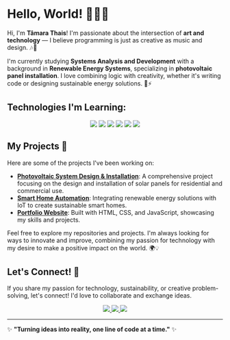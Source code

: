 # Hello, World! 👩‍💻✨

Hi, I'm **Tâmara Thais**! I'm passionate about the intersection of **art and technology** — I believe programming is just as creative as music and design. 🎶🎨

I'm currently studying **Systems Analysis and Development** with a background in **Renewable Energy Systems**, specializing in **photovoltaic panel installation**. I love combining logic with creativity, whether it's writing code or designing sustainable energy solutions. 🌱⚡

## Technologies I'm Learning:
<p align="center">
  <img src="https://img.shields.io/badge/Python-3776AB?style=flat-square&logo=python&logoColor=ffffff" />
  <img src="https://img.shields.io/badge/Java-007396?style=flat-square&logo=java&logoColor=ffffff" />
  <img src="https://img.shields.io/badge/C%2B%2B-00599C?style=flat-square&logo=c%2B%2B&logoColor=ffffff" />
  <img src="https://img.shields.io/badge/C-00599C?style=flat-square&logo=c&logoColor=ffffff" />
  <img src="https://img.shields.io/badge/Assembly-6E4B3A?style=flat-square&logo=assembly&logoColor=ffffff" />
  <img src="https://img.shields.io/badge/HTML-E34F26?style=flat-square&logo=html5&logoColor=ffffff" />
</p>

## My Projects 🚀
Here are some of the projects I've been working on:

- **[Photovoltaic System Design & Installation](#)**: A comprehensive project focusing on the design and installation of solar panels for residential and commercial use.
- **[Smart Home Automation](#)**: Integrating renewable energy solutions with IoT to create sustainable smart homes.
- **[Portfolio Website](#)**: Built with HTML, CSS, and JavaScript, showcasing my skills and projects.

Feel free to explore my repositories and projects. I'm always looking for ways to innovate and improve, combining my passion for technology with my desire to make a positive impact on the world. 🌍💡

## Let's Connect! 🤝
If you share my passion for technology, sustainability, or creative problem-solving, let's connect! I'd love to collaborate and exchange ideas.

<p align="center">
  <a href="https://www.linkedin.com/in/seu-linkedin" target="_blank">
    <img src="https://img.shields.io/badge/LinkedIn-0A66C2?style=flat-square&logo=linkedin&logoColor=ffffff" />
  </a>
  <a href="https://github.com/seu-github" target="_blank">
    <img src="https://img.shields.io/badge/GitHub-181717?style=flat-square&logo=github&logoColor=ffffff" />
  </a>
  <a href="mailto:seu-email@dominio.com">
    <img src="https://img.shields.io/badge/Email-D14836?style=flat-square&logo=gmail&logoColor=ffffff" />
  </a>
</p>

---

✨ **"Turning ideas into reality, one line of code at a time."** ✨
